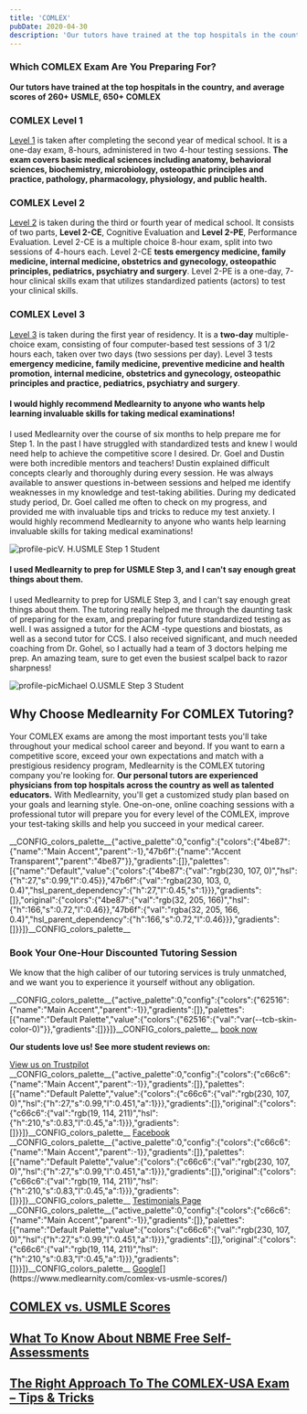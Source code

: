 ```yaml
---
title: 'COMLEX'
pubDate: 2020-04-30
description: 'Our tutors have trained at the top hospitals in the country, and average scores of 260+ USMLE, 650+ COMLEX'
---
```






### Which COMLEX Exam Are You Preparing For?

**Our tutors have trained at the top hospitals in the country, and average scores of 260+ USMLE, 650+ COMLEX**

### COMLEX Level 1

[Level 1](https://www.medlearnity.com/comlex-1/) is taken after completing the second year of medical school. It is a one-day exam, 8-hours, administered in two 4-hour testing sessions. **The exam covers basic medical sciences including anatomy, behavioral sciences, biochemistry, microbiology, osteopathic principles and practice, pathology, pharmacology, physiology, and public health.**

### COMLEX Level 2

[Level 2](https://www.medlearnity.com/step-2ck-usmle/) is taken during the third or fourth year of medical school. It consists of two parts, **Level 2-CE**, Cognitive Evaluation and **Level 2-PE**, Performance Evaluation. Level 2-CE is a multiple choice 8-hour exam, split into two sessions of 4-hours each. Level 2-CE **tests emergency medicine, family medicine, internal medicine, obstetrics and gynecology, osteopathic principles, pediatrics, psychiatry and surgery**. Level 2-PE is a one-day, 7-hour clinical skills exam that utilizes standardized patients (actors) to test your clinical skills.

### COMLEX Level 3

[Level 3](https://www.medlearnity.com/level-3/) is taken during the first year of residency. It is a **two-day** multiple-choice exam, consisting of four computer-based test sessions of 3 1/2 hours each, taken over two days (two sessions per day). Level 3 tests **emergency medicine, family medicine, preventive medicine and health promotion, internal medicine, obstetrics and gynecology, osteopathic principles and practice, pediatrics, psychiatry and surgery**.

#### I would highly recommend Medlearnity to anyone who wants help learning invaluable skills for taking medical examinations!

I used Medlearnity over the course of six months to help prepare me for Step 1. In the past I have struggled with standardized tests and knew I would need help to achieve the competitive score I desired. Dr. Goel and Dustin were both incredible mentors and teachers! Dustin explained difficult concepts clearly and thoroughly during every session. He was always available to answer questions in-between sessions and helped me identify weaknesses in my knowledge and test-taking abilities. During my dedicated study period, Dr. Goel called me often to check on my progress, and provided me with invaluable tips and tricks to reduce my test anxiety. I would highly recommend Medlearnity to anyone who wants help learning invaluable skills for taking medical examinations!

![profile-pic](https://i2xfwztd2ksbegse.public.blob.vercel-storage.com/wp/2023/10/testimonial-placeholder.png)V. H.USMLE Step 1 Student

#### I used Medlearnity to prep for USMLE Step 3, and I can't say enough great things about them.

I used Medlearnity to prep for USMLE Step 3, and I can't say enough great things about them. The tutoring really helped me through the daunting task of preparing for the exam, and preparing for future standardized testing as well. I was assigned a tutor for the ACM -type questions and biostats, as well as a second tutor for CCS. I also received significant, and much needed coaching from Dr. Gohel, so I actually had a team of 3 doctors helping me prep. An amazing team, sure to get even the busiest scalpel back to razor sharpness!

![profile-pic](https://i2xfwztd2ksbegse.public.blob.vercel-storage.com/wp/2023/10/testimonial-placeholder.png)Michael O.USMLE Step 3 Student

## Why Choose Medlearnity For COMLEX Tutoring?

Your COMLEX exams are among the most important tests you'll take throughout your medical school career and beyond. If you want to earn a competitive score, exceed your own expectations and match with a prestigious residency program, Medlearnity is the COMLEX tutoring company you're looking for. **Our personal tutors are experienced physicians from top hospitals across the country as well as talented educators.** With Medlearnity, you'll get a customized study plan based on your goals and learning style. One-on-one, online coaching sessions with a professional tutor will prepare you for every level of the COMLEX, improve your test-taking skills and help you succeed in your medical career.

\_\_CONFIG\_colors\_palette\_\_{"active\_palette":0,"config":{"colors":{"4be87":{"name":"Main Accent","parent":-1},"47b6f":{"name":"Accent Transparent","parent":"4be87"}},"gradients":\[\]},"palettes":\[{"name":"Default","value":{"colors":{"4be87":{"val":"rgb(230, 107, 0)","hsl":{"h":27,"s":0.99,"l":0.45}},"47b6f":{"val":"rgba(230, 103, 0, 0.4)","hsl\_parent\_dependency":{"h":27,"l":0.45,"s":1}}},"gradients":\[\]},"original":{"colors":{"4be87":{"val":"rgb(32, 205, 166)","hsl":{"h":166,"s":0.72,"l":0.46}},"47b6f":{"val":"rgba(32, 205, 166, 0.4)","hsl\_parent\_dependency":{"h":166,"s":0.72,"l":0.46}}},"gradients":\[\]}}\]}\_\_CONFIG\_colors\_palette\_\_

### **Book Your One-Hour Discounted Tutoring Session**

[](/start-here/)We know that the high caliber of our tutoring services is truly unmatched, and we want you to experience it yourself without any obligation.

\_\_CONFIG\_colors\_palette\_\_{"active\_palette":0,"config":{"colors":{"62516":{"name":"Main Accent","parent":-1}},"gradients":\[\]},"palettes":\[{"name":"Default Palette","value":{"colors":{"62516":{"val":"var(--tcb-skin-color-0)"}},"gradients":\[\]}}\]}\_\_CONFIG\_colors\_palette\_\_ [book now](/purchase-discounted-session/)

**Our students love us! See more student reviews on:**

[View us on Trustpilot](https://www.trustpilot.com/review/medlearnity.com) \_\_CONFIG\_colors\_palette\_\_{"active\_palette":0,"config":{"colors":{"c66c6":{"name":"Main Accent","parent":-1}},"gradients":\[\]},"palettes":\[{"name":"Default Palette","value":{"colors":{"c66c6":{"val":"rgb(230, 107, 0)","hsl":{"h":27,"s":0.99,"l":0.451,"a":1}}},"gradients":\[\]},"original":{"colors":{"c66c6":{"val":"rgb(19, 114, 211)","hsl":{"h":210,"s":0.83,"l":0.45,"a":1}}},"gradients":\[\]}}\]}\_\_CONFIG\_colors\_palette\_\_ [Facebook](https://www.facebook.com/medlearnity/reviews) \_\_CONFIG\_colors\_palette\_\_{"active\_palette":0,"config":{"colors":{"c66c6":{"name":"Main Accent","parent":-1}},"gradients":\[\]},"palettes":\[{"name":"Default Palette","value":{"colors":{"c66c6":{"val":"rgb(230, 107, 0)","hsl":{"h":27,"s":0.99,"l":0.451,"a":1}}},"gradients":\[\]},"original":{"colors":{"c66c6":{"val":"rgb(19, 114, 211)","hsl":{"h":210,"s":0.83,"l":0.45,"a":1}}},"gradients":\[\]}}\]}\_\_CONFIG\_colors\_palette\_\_ [Testimonials Page](https://www.medlearnity.com/student-testimonials/) \_\_CONFIG\_colors\_palette\_\_{"active\_palette":0,"config":{"colors":{"c66c6":{"name":"Main Accent","parent":-1}},"gradients":\[\]},"palettes":\[{"name":"Default Palette","value":{"colors":{"c66c6":{"val":"rgb(230, 107, 0)","hsl":{"h":27,"s":0.99,"l":0.451,"a":1}}},"gradients":\[\]},"original":{"colors":{"c66c6":{"val":"rgb(19, 114, 211)","hsl":{"h":210,"s":0.83,"l":0.45,"a":1}}},"gradients":\[\]}}\]}\_\_CONFIG\_colors\_palette\_\_ [Google](https://www.google.com/search?sxsrf=ALeKk02Np3zuLpVvWHuLh8YQxCysUEKy4Q%3A1588046050926&ei=4qinXouTOPGzytMPwPe00Ag&q=medlearnity+google+reviews&oq=medlearnity+google+reviews&gs_lcp=CgZwc3ktYWIQAzIECCMQJ1CEKljpMWCBM2gAcAB4AIABXIgBtAaSAQIxMJgBAKABAaoBB2d3cy13aXo&sclient=psy-ab&ved=0ahUKEwiLjILGnIrpAhXxmXIEHcA7DYoQ4dUDCAw&uact=5#lrd=0x89c25981baf77257:0xf372ef78c42cfd0b,1,,,)[](https://www.medlearnity.com/comlex-vs-usmle-scores/)

## [COMLEX vs. USMLE Scores](https://www.medlearnity.com/comlex-vs-usmle-scores/ "COMLEX vs. USMLE Scores")

[](https://www.medlearnity.com/ut-blanditiis-ut-dol/)

## [What To Know About NBME Free Self-Assessments](https://www.medlearnity.com/ut-blanditiis-ut-dol/ "What To Know About NBME Free Self-Assessments")

[](https://www.medlearnity.com/comlex-usa-exam/)

## [The Right Approach To The COMLEX-USA Exam – Tips & Tricks](https://www.medlearnity.com/comlex-usa-exam/ "The Right Approach To The COMLEX-USA Exam – Tips & Tricks")
